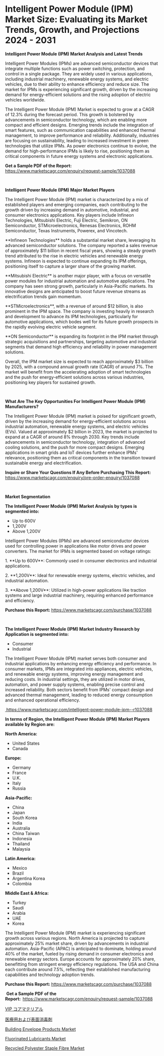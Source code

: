 <p><h1>Intelligent Power Module (IPM) Market Size: Evaluating its Market Trends, Growth, and Projections 2024 - 2031</h1></p><p><strong>Intelligent Power Module (IPM) Market Analysis and Latest Trends</strong></p>
<p><p>Intelligent Power Modules (IPMs) are advanced semiconductor devices that integrate multiple functions such as power switching, protection, and control in a single package. They are widely used in various applications, including industrial machinery, renewable energy systems, and electric vehicles, due to their ability to enhance efficiency and reduce size. The market for IPMs is experiencing significant growth, driven by the increasing demand for energy-efficient solutions and the rising adoption of electric vehicles worldwide.</p><p>The Intelligent Power Module (IPM) Market is expected to grow at a CAGR of 12.3% during the forecast period. This growth is bolstered by advancements in semiconductor technology, which are enabling more compact and efficient designs. Emerging trends include the integration of smart features, such as communication capabilities and enhanced thermal management, to improve performance and reliability. Additionally, industries are focusing on sustainability, leading to increased investment in green technologies that utilize IPMs. As power electronics continue to evolve, the demand for high-performance IPMs is likely to rise, positioning them as critical components in future energy systems and electronic applications.</p></p>
<p><strong>Get a Sample PDF of the Report:&nbsp;</strong> <a href="https://www.marketscagr.com/enquiry/request-sample/1037088">https://www.marketscagr.com/enquiry/request-sample/1037088</a></p>
<p>&nbsp;</p>
<p><strong>Intelligent Power Module (IPM) Major Market Players</strong></p>
<p><p>The Intelligent Power Module (IPM) market is characterized by a mix of established players and emerging companies, each contributing to the growth driven by increasing demand in automotive, industrial, and consumer electronics applications. Key players include Infineon Technologies, Mitsubishi Electric, Fuji Electric, Semikron, ON Semiconductor, STMicroelectronics, Renesas Electronics, ROHM Semiconductor, Texas Instruments, Powerex, and Vincotech.</p><p>**Infineon Technologies** holds a substantial market share, leveraging its advanced semiconductor solutions. The company reported a sales revenue of approximately $11 billion in recent fiscal years, showing a steady growth trend attributed to the rise in electric vehicles and renewable energy systems. Infineon is expected to continue expanding its IPM offerings, positioning itself to capture a larger share of the growing market.</p><p>**Mitsubishi Electric** is another major player, with a focus on versatile power modules for industrial automation and automotive applications. The company has seen strong growth, particularly in Asia-Pacific markets. Its innovative designs are anticipated to boost future revenue streams as electrification trends gain momentum.</p><p>**STMicroelectronics**, with a revenue of around $12 billion, is also prominent in the IPM space. The company is investing heavily in research and development to advance its IPM technologies, particularly for automotive applications, which bodes well for its future growth prospects in the rapidly evolving electric vehicle segment.</p><p>**ON Semiconductor** is expanding its footprint in the IPM market through strategic acquisitions and partnerships, targeting automotive and industrial segments that demand high efficiency and reliability in power management solutions.</p><p>Overall, the IPM market size is expected to reach approximately $3 billion by 2025, with a compound annual growth rate (CAGR) of around 7%. The market will benefit from the accelerating adoption of smart technologies and the push for energy-efficient solutions across various industries, positioning key players for sustained growth.</p></p>
<p>&nbsp;</p>
<p><strong>What Are The Key Opportunities For Intelligent Power Module (IPM) Manufacturers?</strong></p>
<p><p>The Intelligent Power Module (IPM) market is poised for significant growth, driven by the increasing demand for energy-efficient solutions across industrial automation, renewable energy systems, and electric vehicles (EVs). Valued at approximately $2 billion in 2023, the market is projected to expand at a CAGR of around 8% through 2030. Key trends include advancements in semiconductor technology, integration of advanced cooling solutions, and the push for more compact designs. Emerging applications in smart grids and IoT devices further enhance IPMs' relevance, positioning them as critical components in the transition toward sustainable energy and electrification.</p></p>
<p><strong>Inquire or Share Your Questions If Any Before Purchasing This Report:</strong> <a href="https://www.marketscagr.com/enquiry/pre-order-enquiry/1037088">https://www.marketscagr.com/enquiry/pre-order-enquiry/1037088</a></p>
<p>&nbsp;</p>
<p><strong>Market Segmentation</strong></p>
<p><strong>The Intelligent Power Module (IPM) Market Analysis by types is segmented into:</strong></p>
<p><ul><li>Up to 600V</li><li>1,200V</li><li>Above 1,200V</li></ul></p>
<p><p>Intelligent Power Modules (IPMs) are advanced semiconductor devices used for controlling power in applications like motor drives and power converters. The market for IPMs is segmented based on voltage ratings: </p><p>1. **Up to 600V**: Commonly used in consumer electronics and industrial applications.</p><p>2. **1,200V**: Ideal for renewable energy systems, electric vehicles, and industrial automation.</p><p>3. **Above 1,200V**: Utilized in high-power applications like traction systems and large industrial machinery, requiring enhanced performance and efficiency.</p></p>
<p><strong>Purchase this Report:&nbsp;</strong><a href="https://www.marketscagr.com/purchase/1037088">https://www.marketscagr.com/purchase/1037088</a></p>
<p>&nbsp;</p>
<p><strong>The Intelligent Power Module (IPM) Market Industry Research by Application is segmented into:</strong></p>
<p><ul><li>Consumer</li><li>Industrial</li></ul></p>
<p><p>The Intelligent Power Module (IPM) market serves both consumer and industrial applications by enhancing energy efficiency and performance. In consumer markets, IPMs are integrated into appliances, electric vehicles, and renewable energy systems, improving energy management and reducing costs. In industrial settings, they are utilized in motor drives, automation, and power supply systems, enabling precise control and increased reliability. Both sectors benefit from IPMs' compact design and advanced thermal management, leading to reduced energy consumption and enhanced operational efficiency.</p></p>
<p><a href="https://www.marketscagr.com/intelligent-power-module-ipm--r1037088">&nbsp;https://www.marketscagr.com/intelligent-power-module-ipm--r1037088</a></p>
<p><strong>In terms of Region, the Intelligent Power Module (IPM) Market Players available by Region are:</strong></p>
<p>
    <p> <strong> North America: </strong>
        <ul>
            <li>United States</li>
            <li>Canada</li>
        </ul>
        </p> 
    <p> <strong> Europe: </strong>
        <ul>
            <li>Germany</li>
            <li>France</li>
            <li>U.K.</li>
            <li>Italy</li>
            <li>Russia</li>
        </ul>
        </p> 
    <p> <strong> Asia-Pacific: </strong>
        <ul>
            <li>China</li>
            <li>Japan</li>
            <li>South Korea</li>
            <li>India</li>
            <li>Australia</li>
            <li>China Taiwan</li>
            <li>Indonesia</li>
            <li>Thailand</li>
            <li>Malaysia</li>
        </ul>
        </p> 
    <p> <strong> Latin America: </strong>
        <ul>
            <li>Mexico</li>
            <li>Brazil</li>
            <li>Argentina Korea</li>
            <li>Colombia</li>
        </ul>
        </p> 
    <p> <strong> Middle East & Africa: </strong>
        <ul>
            <li>Turkey</li>
            <li>Saudi</li>
            <li>Arabia</li>
            <li>UAE</li>
            <li>Korea</li>
        </ul>
    </p>
    </p>
<p><p>The Intelligent Power Module (IPM) market is experiencing significant growth across various regions. North America is projected to capture approximately 25% market share, driven by advancements in industrial automation. Asia-Pacific (APAC) is anticipated to dominate, holding around 40% of the market, fueled by rising demand in consumer electronics and renewable energy sectors. Europe accounts for approximately 20% share, benefitting from stringent energy efficiency regulations. The USA and China each contribute around 7.5%, reflecting their established manufacturing capabilities and technology adoption trends.</p></p>
<p><strong>Purchase this Report: </strong><a href="https://www.marketscagr.com/purchase/1037088">https://www.marketscagr.com/purchase/1037088</a></p>
<p>&nbsp;<strong>Get a Sample PDF of the Report:&nbsp;&nbsp;</strong><a href="https://www.marketscagr.com/enquiry/request-sample/1037088">https://www.marketscagr.com/enquiry/request-sample/1037088</a></p>
<p><strong></strong></p>
<p><p><a href="https://medium.com/@qirvhhyf42/vip-core-materials-market-%E3%81%AF-%E3%82%B3%E3%82%B9%E3%83%88%E7%AE%A1%E7%90%86%E3%81%A8%E5%8A%B9%E7%8E%87%E5%90%91%E4%B8%8A%E3%82%92%E5%84%AA%E5%85%88%E3%81%97%E3%81%BE%E3%81%99-%E3%81%95%E3%82%89%E3%81%AB-%E5%A0%B1%E5%91%8A%E6%9B%B8%E3%81%AF%E5%B8%82%E5%A0%B4%E3%81%AE%E9%9C%80%E8%A6%81%E9%9D%A2%E3%81%A8%E4%BE%9B%E7%B5%A6%E9%9D%A2%E3%81%AE%E4%B8%A1%E6%96%B9%E3%82%92%E3%82%AB%E3%83%90%E3%83%BC%E3%81%97%E3%81%A6%E3%81%84%E3%81%BE%E3%81%99-vip-core-materials-8ae22db4374b">VIP コアマテリアル</a></p><p><a href="https://medium.com/@qirvhhyf42/medical-and-surface-disinfectants-406ea18103fd">医療用および表面消毒剤</a></p><p><a href="https://issuu.com/reportprime-2/docs/building-envelope-products-market-s_1eaf5469376fb0">Building Envelope Products Market</a></p><p><a href="https://www.linkedin.com/pulse/fluorinated-lubricants-market-forecasts-trends-impact-analysis-t9vjf?trackingId=DRfTPOI5T3aDQQIliBsCFQ%3D%3D">Fluorinated Lubricants Market</a></p><p><a href="https://issuu.com/reportprime-2/docs/recycled-polyester-staple-fibre-mar_9c34a8a0171908">Recycled Polyester Staple Fibre Market</a></p></p>